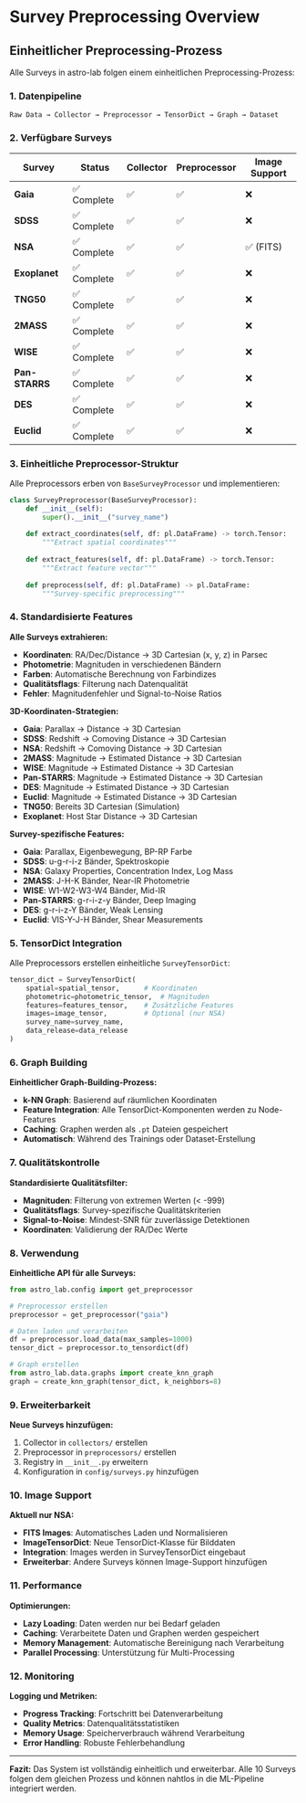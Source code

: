 # Survey Preprocessing Overview

## Einheitlicher Preprocessing-Prozess

Alle Surveys in astro-lab folgen einem einheitlichen Preprocessing-Prozess:

### 1. **Datenpipeline**
```
Raw Data → Collector → Preprocessor → TensorDict → Graph → Dataset
```

### 2. **Verfügbare Surveys**

| Survey | Status | Collector | Preprocessor | Image Support |
|--------|--------|-----------|--------------|---------------|
| **Gaia** | ✅ Complete | ✅ | ✅ | ❌ |
| **SDSS** | ✅ Complete | ✅ | ✅ | ❌ |
| **NSA** | ✅ Complete | ✅ | ✅ | ✅ (FITS) |
| **Exoplanet** | ✅ Complete | ✅ | ✅ | ❌ |
| **TNG50** | ✅ Complete | ✅ | ✅ | ❌ |
| **2MASS** | ✅ Complete | ✅ | ✅ | ❌ |
| **WISE** | ✅ Complete | ✅ | ✅ | ❌ |
| **Pan-STARRS** | ✅ Complete | ✅ | ✅ | ❌ |
| **DES** | ✅ Complete | ✅ | ✅ | ❌ |
| **Euclid** | ✅ Complete | ✅ | ✅ | ❌ |

### 3. **Einheitliche Preprocessor-Struktur**

Alle Preprocessors erben von `BaseSurveyProcessor` und implementieren:

```python
class SurveyPreprocessor(BaseSurveyProcessor):
    def __init__(self):
        super().__init__("survey_name")
    
    def extract_coordinates(self, df: pl.DataFrame) -> torch.Tensor:
        """Extract spatial coordinates"""
        
    def extract_features(self, df: pl.DataFrame) -> torch.Tensor:
        """Extract feature vector"""
        
    def preprocess(self, df: pl.DataFrame) -> pl.DataFrame:
        """Survey-specific preprocessing"""
```

### 4. **Standardisierte Features**

**Alle Surveys extrahieren:**
- **Koordinaten**: RA/Dec/Distance → 3D Cartesian (x, y, z) in Parsec
- **Photometrie**: Magnituden in verschiedenen Bändern
- **Farben**: Automatische Berechnung von Farbindizes
- **Qualitätsflags**: Filterung nach Datenqualität
- **Fehler**: Magnitudenfehler und Signal-to-Noise Ratios

**3D-Koordinaten-Strategien:**
- **Gaia**: Parallax → Distance → 3D Cartesian
- **SDSS**: Redshift → Comoving Distance → 3D Cartesian
- **NSA**: Redshift → Comoving Distance → 3D Cartesian
- **2MASS**: Magnitude → Estimated Distance → 3D Cartesian
- **WISE**: Magnitude → Estimated Distance → 3D Cartesian
- **Pan-STARRS**: Magnitude → Estimated Distance → 3D Cartesian
- **DES**: Magnitude → Estimated Distance → 3D Cartesian
- **Euclid**: Magnitude → Estimated Distance → 3D Cartesian
- **TNG50**: Bereits 3D Cartesian (Simulation)
- **Exoplanet**: Host Star Distance → 3D Cartesian

**Survey-spezifische Features:**
- **Gaia**: Parallax, Eigenbewegung, BP-RP Farbe
- **SDSS**: u-g-r-i-z Bänder, Spektroskopie
- **NSA**: Galaxy Properties, Concentration Index, Log Mass
- **2MASS**: J-H-K Bänder, Near-IR Photometrie
- **WISE**: W1-W2-W3-W4 Bänder, Mid-IR
- **Pan-STARRS**: g-r-i-z-y Bänder, Deep Imaging
- **DES**: g-r-i-z-Y Bänder, Weak Lensing
- **Euclid**: VIS-Y-J-H Bänder, Shear Measurements

### 5. **TensorDict Integration**

Alle Preprocessors erstellen einheitliche `SurveyTensorDict`:

```python
tensor_dict = SurveyTensorDict(
    spatial=spatial_tensor,      # Koordinaten
    photometric=photometric_tensor,  # Magnituden
    features=features_tensor,    # Zusätzliche Features
    images=image_tensor,         # Optional (nur NSA)
    survey_name=survey_name,
    data_release=data_release
)
```

### 6. **Graph Building**

**Einheitlicher Graph-Building-Prozess:**
- **k-NN Graph**: Basierend auf räumlichen Koordinaten
- **Feature Integration**: Alle TensorDict-Komponenten werden zu Node-Features
- **Caching**: Graphen werden als `.pt` Dateien gespeichert
- **Automatisch**: Während des Trainings oder Dataset-Erstellung

### 7. **Qualitätskontrolle**

**Standardisierte Qualitätsfilter:**
- **Magnituden**: Filterung von extremen Werten (< -999)
- **Qualitätsflags**: Survey-spezifische Qualitätskriterien
- **Signal-to-Noise**: Mindest-SNR für zuverlässige Detektionen
- **Koordinaten**: Validierung der RA/Dec Werte

### 8. **Verwendung**

**Einheitliche API für alle Surveys:**

```python
from astro_lab.config import get_preprocessor

# Preprocessor erstellen
preprocessor = get_preprocessor("gaia")

# Daten laden und verarbeiten
df = preprocessor.load_data(max_samples=1000)
tensor_dict = preprocessor.to_tensordict(df)

# Graph erstellen
from astro_lab.data.graphs import create_knn_graph
graph = create_knn_graph(tensor_dict, k_neighbors=8)
```

### 9. **Erweiterbarkeit**

**Neue Surveys hinzufügen:**
1. Collector in `collectors/` erstellen
2. Preprocessor in `preprocessors/` erstellen
3. Registry in `__init__.py` erweitern
4. Konfiguration in `config/surveys.py` hinzufügen

### 10. **Image Support**

**Aktuell nur NSA:**
- **FITS Images**: Automatisches Laden und Normalisieren
- **ImageTensorDict**: Neue TensorDict-Klasse für Bilddaten
- **Integration**: Images werden in SurveyTensorDict eingebaut
- **Erweiterbar**: Andere Surveys können Image-Support hinzufügen

### 11. **Performance**

**Optimierungen:**
- **Lazy Loading**: Daten werden nur bei Bedarf geladen
- **Caching**: Verarbeitete Daten und Graphen werden gespeichert
- **Memory Management**: Automatische Bereinigung nach Verarbeitung
- **Parallel Processing**: Unterstützung für Multi-Processing

### 12. **Monitoring**

**Logging und Metriken:**
- **Progress Tracking**: Fortschritt bei Datenverarbeitung
- **Quality Metrics**: Datenqualitätsstatistiken
- **Memory Usage**: Speicherverbrauch während Verarbeitung
- **Error Handling**: Robuste Fehlerbehandlung

---

**Fazit:** Das System ist vollständig einheitlich und erweiterbar. Alle 10 Surveys folgen dem gleichen Prozess und können nahtlos in die ML-Pipeline integriert werden. 